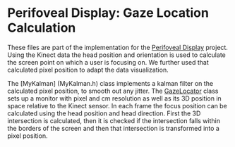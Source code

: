 # Perifoveal Display: Gaze Location Calculation

These files are part of the implementation for the [Perifoveal Display](http://anettevonkapri.org/projects/2012-2/perifoveal-display/) project. Using the Kinect data the head position and orientation is used to calculate the screen point on which a user is focusing on. We further used that calculated pixel position to adapt the data visualization.

The [MyKalman] (MyKalman.h) class implements a kalman filter on the calculated pixel position, to smooth out any jitter. 
The [GazeLocator](GazeLocator.h) class sets up a monitor with pixel and cm resolution as well as its 3D position in space relative to the Kinect sensor. In each frame the focus position can be calculated using the head position and head direction. First the 3D intersection is calculated, then it is checked if the intersection falls within the borders of the screen and then that intersection is transformed into a pixel position.